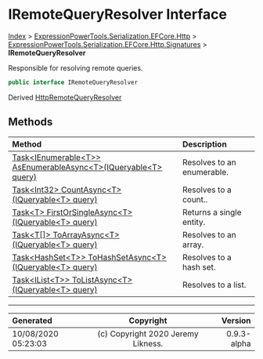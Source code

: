 ﻿# IRemoteQueryResolver Interface

[Index](../index.md) > [ExpressionPowerTools.Serialization.EFCore.Http](ExpressionPowerTools.Serialization.EFCore.Http.a.md) > [ExpressionPowerTools.Serialization.EFCore.Http.Signatures](ExpressionPowerTools.Serialization.EFCore.Http.Signatures.n.md) > **IRemoteQueryResolver**

Responsible for resolving remote queries.

```csharp
public interface IRemoteQueryResolver
```

Derived  [HttpRemoteQueryResolver](ExpressionPowerTools.Serialization.EFCore.Http.Transport.HttpRemoteQueryResolver.cs.md) 

## Methods

| Method | Description |
| :-- | :-- |
| [Task&lt;IEnumerable&lt;T>> AsEnumerableAsync&lt;T>(IQueryable&lt;T> query)](ExpressionPowerTools.Serialization.EFCore.Http.Signatures.IRemoteQueryResolver.AsEnumerableAsync.m.md) | Resolves to an enumerable. |
| [Task&lt;Int32> CountAsync&lt;T>(IQueryable&lt;T> query)](ExpressionPowerTools.Serialization.EFCore.Http.Signatures.IRemoteQueryResolver.CountAsync.m.md) | Resolves to a count.. |
| [Task&lt;T> FirstOrSingleAsync&lt;T>(IQueryable&lt;T> query)](ExpressionPowerTools.Serialization.EFCore.Http.Signatures.IRemoteQueryResolver.FirstOrSingleAsync.m.md) | Returns a single entity. |
| [Task&lt;T[]> ToArrayAsync&lt;T>(IQueryable&lt;T> query)](ExpressionPowerTools.Serialization.EFCore.Http.Signatures.IRemoteQueryResolver.ToArrayAsync.m.md) | Resolves to an array. |
| [Task&lt;HashSet&lt;T>> ToHashSetAsync&lt;T>(IQueryable&lt;T> query)](ExpressionPowerTools.Serialization.EFCore.Http.Signatures.IRemoteQueryResolver.ToHashSetAsync.m.md) | Resolves to a hash set. |
| [Task&lt;IList&lt;T>> ToListAsync&lt;T>(IQueryable&lt;T> query)](ExpressionPowerTools.Serialization.EFCore.Http.Signatures.IRemoteQueryResolver.ToListAsync.m.md) | Resolves to a list. |

---

| Generated | Copyright | Version |
| :-- | :-: | --: |
| 10/08/2020 05:23:03 | (c) Copyright 2020 Jeremy Likness. | 0.9.3-alpha |
